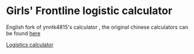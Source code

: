 # Girls' Frontline logistic calculator
English fork of ynntk4815's calculator , the original chinese calculators can be found [here](https://ynntk4815.github.io/gf/)

[Logistics calculator](https://KSVKovrov.github.io/gf/main.html)
